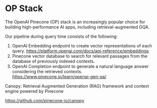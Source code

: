 # OP Stack

The OpenAI Pinecone (OP) stack is an increasingly popular choice for building high-performance AI apps, including retrieval-augmented GQA.

Our pipeline during query time consists of the following:

1. OpenAI Embedding endpoint to create vector representations of each query.
https://platform.openai.com/docs/api-reference/embeddings 
2. Pinecone vector database to search for relevant passages from the database of previously indexed contexts.
3. OpenAI Completion endpoint to generate a natural language answer considering the retrieved contexts.
https://www.pinecone.io/learn/openai-gen-qa/

Canopy:
Retrieval Augmented Generation (RAG) framework and context engine powered by Pinecone

https://github.com/pinecone-io/canopy

